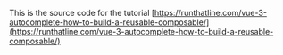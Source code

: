 This is the source code for the tutorial
[https://runthatline.com/vue-3-autocomplete-how-to-build-a-reusable-composable/](https://runthatline.com/vue-3-autocomplete-how-to-build-a-reusable-composable/)

